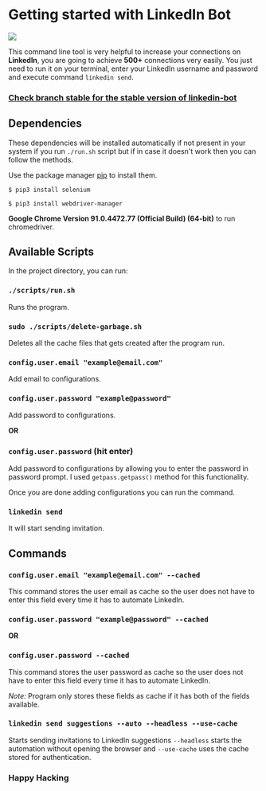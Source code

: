 # Getting started with LinkedIn Bot

![](https://content.linkedin.com/content/dam/me/business/en-us/amp/brand-site/v2/bg/LI-Logo.svg.original.svg)

This command line tool is very helpful to increase your connections on **LinkedIn**, you are going to achieve **500+** connections very easily. You just need to run it on your terminal, enter your LinkedIn username and password and execute command `linkedin send`.

### [Check branch stable for the stable version of linkedin-bot][_stable]

## Dependencies

These dependencies will be installed automatically if not present in your system if you run `./run.sh` script but if in case it doesn't work then you can follow the methods.

Use the package manager [pip](https://pip.pypa.io/en/stable/) to install them.

```
$ pip3 install selenium

$ pip3 install webdriver-manager
```

**Google Chrome Version 91.0.4472.77 (Official Build) (64-bit)** to run chromedriver.

## Available Scripts

In the project directory, you can run:

### `./scripts/run.sh`

Runs the program.

### `sudo ./scripts/delete-garbage.sh`

Deletes all the cache files that gets created after the program run.

### `config.user.email "example@email.com"`

Add email to configurations.

### `config.user.password "example@password"`

Add password to configurations.

**OR**

### `config.user.password` (hit enter)

Add password to configurations by allowing you to enter the password in password prompt. I used `getpass.getpass()` method for this functionality.

Once you are done adding configurations you can run the command.

### `linkedin send`

It will start sending invitation.

## Commands

### `config.user.email "example@email.com" --cached`

This command stores the user email as cache so the user does not have to enter this field every time it has to automate LinkedIn.

### `config.user.password "example@password" --cached`

**OR**

### `config.user.password --cached`

This command stores the user password as cache so the user does not have to enter this field every time it has to automate LinkedIn.

_Note:_ Program only stores these fields as cache if it has both of the fields available.

### `linkedin send suggestions --auto --headless --use-cache`

Starts sending invitations to LinkedIn suggestions `--headless` starts the automation without opening the browser and `--use-cache` uses the cache stored for authentication.

### Happy Hacking


<!-- Definitions -->

[_stable]: https://github.com/JoshiAyush/linkedin-bot/tree/stable